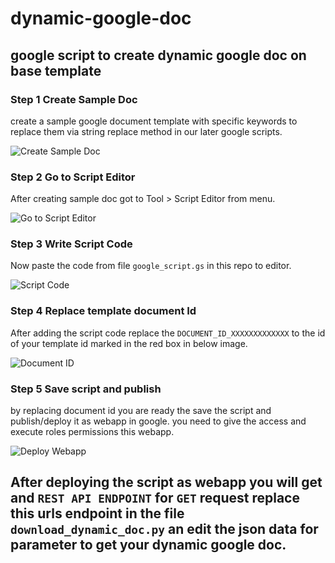 # dynamic-google-doc

## google script to create dynamic google doc on base template

### Step 1 Create Sample Doc

create a sample google document template with specific keywords to replace them via string replace method in our later google scripts.

![Create Sample Doc](https://github.com/dheerusuthar/dynamic-google-doc/blob/master/images/document.jpg)

### Step 2 Go to Script Editor

After creating sample doc got to Tool > Script Editor from menu.

![Go to Script Editor](https://github.com/dheerusuthar/dynamic-google-doc/blob/master/images/script1.jpg)

### Step 3 Write Script Code

Now paste the code from file `google_script.gs` in this repo to editor.

![Script Code](https://github.com/dheerusuthar/dynamic-google-doc/blob/master/images/script2.jpg)

### Step 4 Replace template document Id

After adding the script code replace the `DOCUMENT_ID_XXXXXXXXXXXXX` to the id of your template id marked in the red box in below image.

![Document ID](https://github.com/dheerusuthar/dynamic-google-doc/blob/master/images/document_id.jpg)

### Step 5 Save script and publish

by replacing document id you are ready the save the script and publish/deploy it as webapp in google. you need to give the access and execute roles permissions this webapp.

![Deploy Webapp](https://github.com/dheerusuthar/dynamic-google-doc/blob/master/images/document_id.jpg)

## After deploying the script as webapp you will get and `REST API ENDPOINT` for `GET` request replace this urls endpoint in the file `download_dynamic_doc.py` an edit the json data for parameter to get your dynamic google doc.